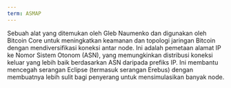 ```yaml
---
term: ASMAP
---
```


Sebuah alat yang ditemukan oleh Gleb Naumenko dan digunakan oleh Bitcoin Core untuk meningkatkan keamanan dan topologi jaringan Bitcoin dengan mendiversifikasi koneksi antar node. Ini adalah pemetaan alamat IP ke Nomor Sistem Otonom (ASN), yang memungkinkan distribusi koneksi keluar yang lebih baik berdasarkan ASN daripada prefiks IP. Ini membantu mencegah serangan Eclipse (termasuk serangan Erebus) dengan membuatnya lebih sulit bagi penyerang untuk mensimulasikan banyak node.